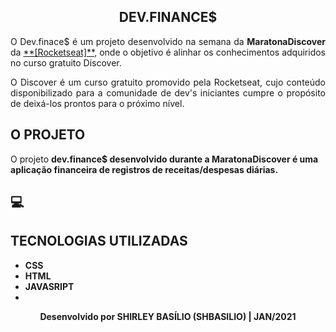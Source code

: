 <h2 align=center>DEV.FINANCE$</h2>

<p align=justify>O Dev.finace$ é um projeto desenvolvido na semana da <strong>MaratonaDiscover</strong> da <a href="https://rocketseat.com.br/">**[Rocketseat]**</a>, onde o objetivo é alinhar os conhecimentos adquiridos no curso gratuito Discover.</p>

<p align=justify>O Discover é um curso gratuito promovido pela Rocketseat, cujo conteúdo disponibilizado para a comunidade de dev's iniciantes cumpre o propósito de deixá-los prontos para o próximo nível.</p>

<h2> O PROJETO </h2>

<p align:justify>O projeto <strong>dev.finance$<strong> desenvolvido durante a MaratonaDiscover é uma aplicação financeira de registros de receitas/despesas diárias.</p>

## 💻 <h2>TECNOLOGIAS UTILIZADAS</h2>

<ul>
   <li>CSS</li>
   <li>HTML</li>
   <li>JAVASRIPT<li>
</ul>

<p align=center> Desenvolvido por <strong> SHIRLEY BASÍLIO (SHBASILIO) | JAN/2021</p>
